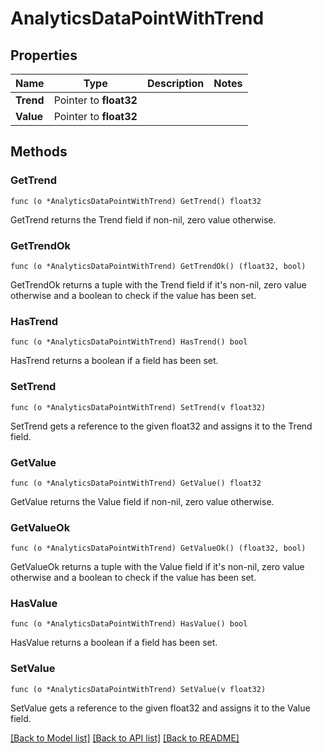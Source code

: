 # AnalyticsDataPointWithTrend

## Properties

Name | Type | Description | Notes
------------ | ------------- | ------------- | -------------
**Trend** | Pointer to **float32** |  | 
**Value** | Pointer to **float32** |  | 

## Methods

### GetTrend

`func (o *AnalyticsDataPointWithTrend) GetTrend() float32`

GetTrend returns the Trend field if non-nil, zero value otherwise.

### GetTrendOk

`func (o *AnalyticsDataPointWithTrend) GetTrendOk() (float32, bool)`

GetTrendOk returns a tuple with the Trend field if it's non-nil, zero value otherwise
and a boolean to check if the value has been set.

### HasTrend

`func (o *AnalyticsDataPointWithTrend) HasTrend() bool`

HasTrend returns a boolean if a field has been set.

### SetTrend

`func (o *AnalyticsDataPointWithTrend) SetTrend(v float32)`

SetTrend gets a reference to the given float32 and assigns it to the Trend field.

### GetValue

`func (o *AnalyticsDataPointWithTrend) GetValue() float32`

GetValue returns the Value field if non-nil, zero value otherwise.

### GetValueOk

`func (o *AnalyticsDataPointWithTrend) GetValueOk() (float32, bool)`

GetValueOk returns a tuple with the Value field if it's non-nil, zero value otherwise
and a boolean to check if the value has been set.

### HasValue

`func (o *AnalyticsDataPointWithTrend) HasValue() bool`

HasValue returns a boolean if a field has been set.

### SetValue

`func (o *AnalyticsDataPointWithTrend) SetValue(v float32)`

SetValue gets a reference to the given float32 and assigns it to the Value field.


[[Back to Model list]](../README.md#documentation-for-models) [[Back to API list]](../README.md#documentation-for-api-endpoints) [[Back to README]](../README.md)


